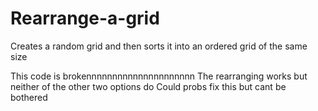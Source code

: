 # Rearrange-a-grid
Creates a random grid and then sorts it into an ordered grid of the same size

This code is brokennnnnnnnnnnnnnnnnnnnn
The rearranging works but neither of the other two options do
Could probs fix this but cant be bothered
